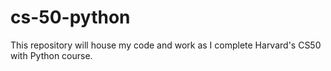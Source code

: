 # cs-50-python
This repository will house my code and work as I complete Harvard's CS50 with Python course. 
